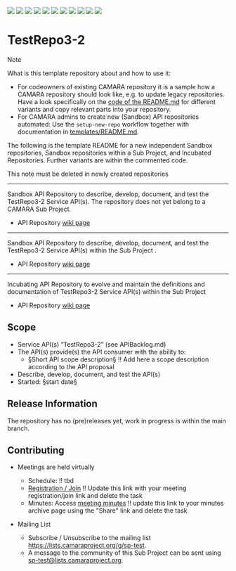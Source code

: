 <a href="https://github.com/camaraproject/TestRepo3-2/commits/" title="Last Commit"><img src="https://img.shields.io/github/last-commit/camaraproject/TestRepo3-2?style=plastic"></a>
<a href="https://github.com/camaraproject/TestRepo3-2/issues" title="Open Issues"><img src="https://img.shields.io/github/issues/camaraproject/TestRepo3-2?style=plastic"></a>
<a href="https://github.com/camaraproject/TestRepo3-2/pulls" title="Open Pull Requests"><img src="https://img.shields.io/github/issues-pr/camaraproject/TestRepo3-2?style=plastic"></a>
<a href="https://github.com/camaraproject/TestRepo3-2/graphs/contributors" title="Contributors"><img src="https://img.shields.io/github/contributors/camaraproject/TestRepo3-2?style=plastic"></a>
<a href="https://github.com/camaraproject/TestRepo3-2" title="Repo Size"><img src="https://img.shields.io/github/repo-size/camaraproject/TestRepo3-2?style=plastic"></a>
<a href="https://github.com/camaraproject/TestRepo3-2/blob/main/LICENSE" title="License"><img src="https://img.shields.io/badge/License-Apache%202.0-green.svg?style=plastic"></a>
<a href="https://github.com/camaraproject/TestRepo3-2/releases/latest" title="Latest Release"><img src="https://img.shields.io/github/release/camaraproject/TestRepo3-2?style=plastic"></a>
<a href="https://github.com/camaraproject/Governance/blob/main/ProjectStructureAndRoles.md" title="Sandbox API Repository"><img src="https://img.shields.io/badge/Sandbox%20API%20Repository-yellow?style=plastic"></a>
<a href="https://github.com/camaraproject/Governance/blob/main/ProjectStructureAndRoles.md" title="Incubating API Repository"><img src="https://img.shields.io/badge/Incubating%20API%20Repository-green?style=plastic"></a>
<a href="https://github.com/camaraproject/Governance/blob/main/ProjectStructureAndRoles.md" title="Graduated API Repository"><img src="https://img.shields.io/badge/Graduated%20API%20Repository-silver?style=plastic"></a>
<a href="https://github.com/camaraproject/Governance/blob/main/ProjectStructureAndRoles.md" title="Working Group"><img src="https://img.shields.io/badge/Working%20Group-red?style=plastic"></a>
<!-- Choose one of the above four alternative badges and then delete the remaining ones including this task -->

# TestRepo3-2

> [!NOTE]
> What is this template repository about and how to use it:
>
> * For codeowners of existing CAMARA repository it is a sample how a CAMARA repository should look like, e.g. to update legacy repositories. Have a look specifically on the [code of the README.md](https://github.com/camaraproject/Template_API_Repository/blob/main/README.md?plain=1) for different variants and copy relevant parts into your repository.
> * For CAMARA admins to create new (Sandbox) API repositories automated: Use the `setup-new-repo` workflow together with documentation in [templates/README.md](templates/README.md).
>
> The following is the template README for a new independent Sandbox repositories, Sandbox repositories within a Sub Project, and Incubated Repositories. Further variants are within the commented code.
>
> This note must be deleted in newly created repositories

---
<!-- Choose one of the following alternatives and then delete this task -->

<!-- Alternative for new, independent Sandbox API Repositories. Choose the "Sandbox" badge above -->
Sandbox API Repository to describe, develop, document, and test the TestRepo3-2 Service API(s). The repository does not yet belong to a CAMARA Sub Project.

* API Repository [wiki page](https://lf-camaraproject.atlassian.net/wiki/x/AgDe)

---
<!-- Alternative for Sandbox API Repositories within the context of an existing Sub Project. Choose the "Sandbox" badge above -->

Sandbox API Repository to describe, develop, document, and test the TestRepo3-2 Service API(s) within the Sub Project []().

* API Repository [wiki page](https://lf-camaraproject.atlassian.net/wiki/x/AgDe)

---
<!-- Alternative for Incubating API Repositories (always part of Sub Project, potentially created as part of the Incubation). Choose the "Incubating" badge. Change the repository topic to "incubating-api-repository" --> 

Incubating API Repository to evolve and maintain the definitions and documentation of TestRepo3-2 Service API(s) within the Sub Project []()

* API Repository [wiki page](https://lf-camaraproject.atlassian.net/wiki/x/AgDe)

<!-- for Graduation of an API Repository replace "Incubating" with "Graduated" and don't forget to exchange the badge :-) -->

<!-- Alternative if the repository will be used for a working group - in this case further points, e.g. the scope, of this template need to be adapted:

Repository for xxx of the  Working Group"

* Working Group [wiki home page](https://lf-camaraproject.atlassian.net/wiki/x/AgDe) 

-->

## Scope

* Service API(s) “TestRepo3-2” (see APIBacklog.md) 
* The API(s) provide(s) the API consumer with the ability to:  
  * §Short API scope description§ !! Add here a scope description according to the API proposal
* Describe, develop, document, and test the API(s)
* Started: §start date§
<!-- * Incubating stage since: {{incubation date}} --> 

## Release Information

The repository has no (pre)releases yet, work in progress is within the main branch.
<!-- Optional: an explicit listing of the latest (pre-)release with additional information, e.g. links to the API definitions -->
<!-- In addition use/uncomment one or multiple the following alternative options when becoming applicable -->
<!-- Pre-releases of this sub project are available in https://github.com/camaraproject/TestRepo3-2/releases -->
<!-- The latest public release is available here: https://github.com/camaraproject/TestRepo3-2/releases/latest -->
<!-- For changes see [CHANGELOG.md](https://github.com/camaraproject/TestRepo3-2/blob/main/CHANGELOG.md) -->

## Contributing

* Meetings are held virtually <!-- for new, independent Sandbox API repositories request a meeting link from the LF admin team or replace the information with the existing meeting information of the Sub Project -->

  * Schedule: !! tbd
  * [Registration / Join](https://zoom-lfx.platform.linuxfoundation.org/meetings/telcoapi) !! Update this link with your meeting registration/join link and delete the task
  * Minutes: Access [meeting minutes](https://lf-camaraproject.atlassian.net/wiki/x/AgDe) !! update this link to your minutes archive page using the "Share" link and delete the task
* Mailing List
  <!-- Note: the `mailinglistname` is either already existing (for API Repositories within a Sub Projects) or will be created by the CAMARA Admin Team. -->
  * Subscribe / Unsubscribe to the mailing list <https://lists.camaraproject.org/g/sp-test>.
  * A message to the community of this Sub Project can be sent using <sp-test@lists.camaraproject.org>.
